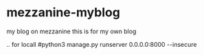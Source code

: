 # mezzanine-myblog
my blog on mezzanine
this is for my own blog 

..
for locall
#python3 manage.py runserver 0.0.0.0:8000 --insecure
